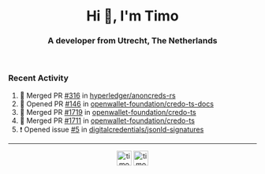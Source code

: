 <h1 align="center">Hi 👋, I'm Timo</h1>
<h3 align="center">A developer from Utrecht, The Netherlands</h3>
<br/>
<!-- https://github.com/rahuldkjain/github-profile-readme-generator --!>

<!--  <p align="left"><img src="https://github-readme-stats.vercel.app/api?username=timoglastra&show_icons=true&count_private=true&" alt="timoglastra" /></p> --!>

<!--
Github language stats
<p align="left"><img src="https://github-readme-stats.vercel.app/api/top-langs/?username=timoglastra&layout=compact" alt="timoglastra" /><p>
-->

<!-- Codestats language stats -->
<!-- <p align="left"><img src="https://codestats-readme.vercel.app/api/top-langs/?username=timoglastra&layout=compact&language_count=12" alt="timoglastra" /><p>    --!>
  
<h3>Recent Activity</h3>

<!--START_SECTION:activity-->
1. 🎉 Merged PR [#316](https://github.com/hyperledger/anoncreds-rs/pull/316) in [hyperledger/anoncreds-rs](https://github.com/hyperledger/anoncreds-rs)
2. 💪 Opened PR [#146](https://github.com/openwallet-foundation/credo-ts-docs/pull/146) in [openwallet-foundation/credo-ts-docs](https://github.com/openwallet-foundation/credo-ts-docs)
3. 🎉 Merged PR [#1719](https://github.com/openwallet-foundation/credo-ts/pull/1719) in [openwallet-foundation/credo-ts](https://github.com/openwallet-foundation/credo-ts)
4. 🎉 Merged PR [#1711](https://github.com/openwallet-foundation/credo-ts/pull/1711) in [openwallet-foundation/credo-ts](https://github.com/openwallet-foundation/credo-ts)
5. ❗ Opened issue [#5](https://github.com/digitalcredentials/jsonld-signatures/issues/5) in [digitalcredentials/jsonld-signatures](https://github.com/digitalcredentials/jsonld-signatures)
<!--END_SECTION:activity-->

---

<p align="center">
<a href="https://twitter.com/timoglastra" target="blank"><img align="center" src="https://cdn.jsdelivr.net/npm/simple-icons@3.0.1/icons/twitter.svg" alt="timoglastra" height="30" width="30" /></a>
<a href="https://linkedin.com/in/timoglastra" target="blank"><img align="center" src="https://cdn.jsdelivr.net/npm/simple-icons@3.0.1/icons/linkedin.svg" alt="timoglastra" height="30" width="30" /></a>
</p>



